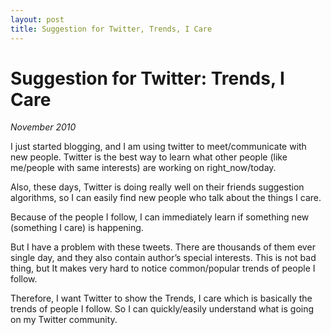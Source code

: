 ```yaml
---
layout: post 
title: Suggestion for Twitter, Trends, I Care
---
```


# Suggestion for Twitter: Trends, I Care

_November 2010_

I just started blogging, and I am using twitter to meet/communicate with
new people. Twitter is the best way to learn what other people (like
me/people with same interests) are working on right_now/today.

Also, these days, Twitter is doing really well on their friends suggestion
algorithms, so I can easily find new people who talk about the things I
care.

Because of the people I follow, I can immediately learn if something new
(something I care) is happening. 

But I have a problem with these tweets. There are thousands of them ever
single day, and they also contain author’s special interests. This is not
bad thing, but It makes very hard to notice common/popular trends of people
I follow.

Therefore, I want Twitter to show the Trends, I care which is basically the
trends of people I follow. So I can quickly/easily understand what is going
on my Twitter community. 
